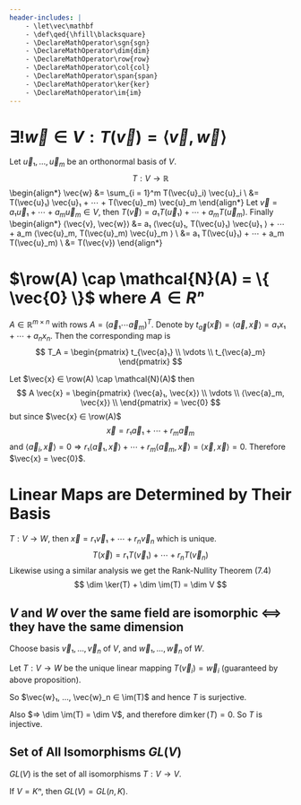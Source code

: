 ```yaml
---
header-includes: |
    - \let\vec\mathbf
    - \def\qed{\hfill\blacksquare}
    - \DeclareMathOperator\sgn{sgn}
    - \DeclareMathOperator\dim{dim}
    - \DeclareMathOperator\row{row}
    - \DeclareMathOperator\col{col}
    - \DeclareMathOperator\span{span}
    - \DeclareMathOperator\ker{ker}
    - \DeclareMathOperator\im{im}
---
```


# $∃! \vec{w} ∈ V : T(\vec{v}) = ⟨\vec{v}, \vec{w}⟩$

Let $\vec{u}₁, …, \vec{u}_m$ be an orthonormal basis of $V$.
$$ T : V → ℝ $$
\begin{align*}
\vec{w} &= \sum_{i = 1}^m T(\vec{u}_i) \vec{u}_i \\
    &= T(\vec{u}₁) \vec{u}₁ + ⋯ + T(\vec{u}_m) \vec{u}_m
\end{align*}
Let $\vec{v} = a₁ \vec{u}₁ + ⋯ + a_m \vec{u}_m ∈ V$, then
$T(\vec{v}) = a₁T(\vec{u}₁) + ⋯ + a_m T(\vec{u}_m)$. Finally
\begin{align*}
⟨\vec{v}, \vec{w}⟩ &= a₁ ⟨\vec{u}₁, T(\vec{u}₁) \vec{u}₁ ⟩ +
                        ⋯ + a_m ⟨\vec{u}_m, T(\vec{u}_m) \vec{u}_m ⟩ \\
    &= a₁ T(\vec{u}₁) + ⋯ +  a_m T(\vec{u}_m) \\
    &= T(\vec{v})
\end{align*}

# $\row(A) \cap \mathcal{N}(A) = \{ \vec{0} \}$ where $A ∈ Rⁿ$

$A ∈ ℝ^{m×n}$ with rows $A = (\vec{a}₁ ⋯ \vec{a}_m)^T$.
Denote by $t_\vec{a}(\vec{x}) = ⟨\vec{a}, \vec{x}⟩ = a₁x₁ + ⋯ + a_n x_n$.
Then the corresponding map is
$$ T_A = \begin{pmatrix}
t_{\vec{a}₁} \\
\vdots \\
t_{\vec{a}_m}
\end{pmatrix} $$

Let $\vec{x} ∈ \row(A) \cap \mathcal{N}(A)$ then
$$ A \vec{x} = \begin{pmatrix}
⟨\vec{a}₁, \vec{x}⟩ \\
\vdots \\
⟨\vec{a}_m, \vec{x}⟩ \\
\end{pmatrix} = \vec{0} $$
but since $\vec{x} ∈ \row(A)$
$$ \vec{x} = r₁ \vec{a}₁ + ⋯ + r_m \vec{a}_m $$
and $⟨\vec{a}_i, \vec{x}⟩ = 0 ⇒ r₁ ⟨\vec{a}₁, \vec{x}⟩ + ⋯ + r_m ⟨\vec{a}_m, \vec{x}⟩ = ⟨\vec{x}, \vec{x}⟩ = 0$.
Therefore $\vec{x} = \vec{0}$.

# Linear Maps are Determined by Their Basis

$T : V → W$, then $\vec{x} = r₁ \vec{v}₁ + ⋯ + r_n \vec{v}_n$ which is unique.
$$ T(\vec{x}) = r₁ T(\vec{v}₁) + ⋯ + r_n T(\vec{v}_n) $$
Likewise using a similar analysis we get the Rank-Nullity Theorem (7.4)
$$ \dim \ker(T) + \dim \im(T) = \dim V $$

## $V$ and $W$ over the same field are isomorphic $⟺$ they have the same dimension

Choose basis $\vec{v}₁, …, \vec{v}_n$ of $V$, and $\vec{w}₁, …, \vec{w}_n$ of $W$.

Let $T: V → W$ be the unique linear mapping $T(\vec{v}_i) = \vec{w}_i$ (guaranteed by above proposition).

So $\vec{w}₁, …, \vec{w}_n ∈ \im(T)$ and hence $T$ is surjective.

Also $⇒ \dim \im(T) = \dim V$, and therefore $\dim \ker(T) = 0$. So $T$ is injective.

## Set of All Isomorphisms $GL(V)$

$GL(V)$ is the set of all isomorphisms $T: V → V$.

If $V = Kⁿ$, then $GL(V) = GL(n, K)$.

